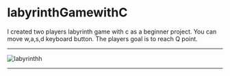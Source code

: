 # labyrinthGamewithC
  I created two players labyrinth game with c as a beginner project. You can move w,a,s,d keyboard button. The players goal is to reach Q point.
<hr>

![labyrinthh](https://user-images.githubusercontent.com/73036927/162592108-c67b9464-11dd-413d-89ab-b16d41e915cd.png)



<hr>

